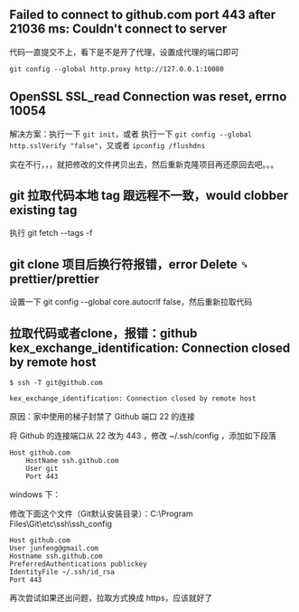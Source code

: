 ## Failed to connect to github.com port 443 after 21036 ms: Couldn't connect to server
代码一直提交不上，看下是不是开了代理，设置成代理的端口即可
```
git config --global http.proxy http://127.0.0.1:10080  
```

## OpenSSL SSL_read Connection was reset, errno 10054
解决方案：执行一下 `git init`，或者 执行一下 `git config --global http.sslVerify "false"`，又或者 `ipconfig /flushdns`

实在不行，，，就把修改的文件拷贝出去，然后重新克隆项目再还原回去吧。。。

## git 拉取代码本地 tag 跟远程不一致，would clobber existing tag
执行 git fetch --tags -f

## git clone 项目后换行符报错，error Delete `␍` prettier/prettier
设置一下 git config --global core.autocrlf false，然后重新拉取代码

## 拉取代码或者clone，报错：github kex_exchange_identification: Connection closed by remote host
```
$ ssh -T git@github.com

kex_exchange_identification: Connection closed by remote host
```
原因：家中使用的梯子封禁了 Github 端口 22 的连接

将 Github 的连接端口从 22 改为 443 ，修改 ~/.ssh/config ，添加如下段落
```
Host github.com
    HostName ssh.github.com
    User git
    Port 443
```
windows 下：

修改下面这个文件（Git默认安装目录）：C:\Program Files\Git\etc\ssh\ssh_config
```
Host github.com
User junfeng@gmail.com
Hostname ssh.github.com
PreferredAuthentications publickey
IdentityFile ~/.ssh/id_rsa
Port 443
```
再次尝试如果还出问题，拉取方式换成 https，应该就好了